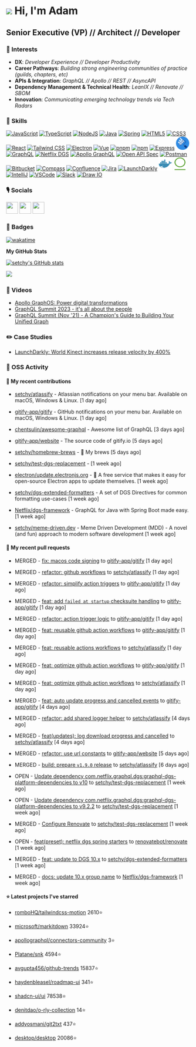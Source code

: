 ![](https://user-images.githubusercontent.com/18350557/176309783-0785949b-9127-417c-8b55-ab5a4333674e.gif) Hi, I'm Adam
============================================================================================================================

Senior Executive (VP) // Architect // Developer
-----------------------------------------------

### 🔭 Interests

- **DX**: *Developer Experience // Developer Productivity*
- **Career Pathways**: *Building strong engineering communities of practice (guilds, chapters, etc)*
- **APIs & Integration**: *GraphQL // Apollo // REST // AsyncAPI*
- **Dependency Management & Technical Health**: *LeanIX // Renovate // SBOM*
- **Innovation**: *Communicating emerging technology trends via Tech Radars*

### 💪 Skills

<p align="left">
  <a href="https://developer.mozilla.org/en-US/docs/Web/JavaScript" target="_blank" rel="noreferrer"><img src="https://raw.githubusercontent.com/danielcranney/readme-generator/main/public/icons/skills/javascript-colored.svg" width="36" height="36" alt="JavaScript" /></a>
  <a href="https://www.typescriptlang.org/" target="_blank" rel="noreferrer"><img src="https://raw.githubusercontent.com/danielcranney/readme-generator/main/public/icons/skills/typescript-colored.svg" width="36" height="36" alt="TypeScript" /></a>
  <a href="https://nodejs.org/en/" target="_blank" rel="noreferrer"><img src="https://raw.githubusercontent.com/danielcranney/readme-generator/main/public/icons/skills/nodejs-colored.svg" width="36" height="36" alt="NodeJS" /></a>
  <a href="https://www.oracle.com/java/" target="_blank" rel="noreferrer"><img src="https://raw.githubusercontent.com/danielcranney/readme-generator/main/public/icons/skills/java-colored.svg" width="36" height="36" alt="Java" /></a>
  <a href="https://spring.io/" target="_blank" rel="noreferrer"><img src="https://cdn.worldvectorlogo.com/logos/spring-3.svg" width="36" height="36" alt="Spring" /></a> 
  <a href="https://developer.mozilla.org/en-US/docs/Glossary/HTML5" target="_blank" rel="noreferrer"><img src="https://raw.githubusercontent.com/danielcranney/readme-generator/main/public/icons/skills/html5-colored.svg" width="36" height="36" alt="HTML5" /></a>
  <a href="https://www.w3.org/TR/CSS/#css" target="_blank" rel="noreferrer"><img src="https://raw.githubusercontent.com/danielcranney/readme-generator/main/public/icons/skills/css3-colored.svg" width="36" height="36" alt="CSS3" /></a>
  <a href="https://react.dev/" target="_blank" rel="noreferrer"><img src="https://cdn.worldvectorlogo.com/logos/react-2.svg" width="36" height="36" alt="React" /></a>
  <a href="https://tailwindcss.com/" target="_blank" rel="noreferrer"><img src="https://cdn.worldvectorlogo.com/logos/tailwind-css-2.svg" width="36" height="36" alt="Tailwind CSS" /></a>
  <a href="https://www.electronjs.org/" target="_blank" rel="noreferrer"><img src="https://cdn.worldvectorlogo.com/logos/electron-1.svg" width="36" height="36" alt="Electron" /></a>
  <a href="https://vuejs.org/" target="_blank" rel="noreferrer"><img src="https://cdn.worldvectorlogo.com/logos/vue-9.svg" width="36" height="36" alt="Vue" /></a>
  <a href="https://pnpm.io/" target="_blank" rel="noreferrer"><img src="https://encrypted-tbn0.gstatic.com/images?q=tbn:ANd9GcSGcwBnoTNg212cvEclMX-_qRw_P-_odFp3aafVal77Hg&s" width="36" height="36" alt="pnpm" /></a>
  <a href="https://www.npmjs.com/" target="_blank" rel="noreferrer"><img src="https://cdn.worldvectorlogo.com/logos/npm-square-red-1.svg" width="36" height="36" alt="npm" /></a>
  <a href="https://expressjs.com/" target="_blank" rel="noreferrer"><img src="https://raw.githubusercontent.com/danielcranney/readme-generator/main/public/icons/skills/express-colored.svg" width="36" height="36" alt="Express" /></a>
  <a href="https://docs.renovatebot.com/" target="_blank" rel="noreferrer"><img src="https://raw.githubusercontent.com/renovatebot/renovate/refs/heads/main/docs/usage/assets/images/logo.png" width="36" height="36" alt="Renovate" /></a>
  <a href="https://graphql.org/" target="_blank" rel="noreferrer"><img src="https://raw.githubusercontent.com/danielcranney/readme-generator/main/public/icons/skills/graphql-colored.svg" width="36" height="36" alt="GraphQL" /></a>
  <a href="https://netflix.github.io/dgs/" target="_blank" rel="noreferrer"><img src="https://raw.githubusercontent.com/Netflix/dgs/main/docs/images/dgs-framework-brand/Icon/dgs-icon--blue.svg" width="36" height="36" alt="Netflix DGS" /></a>
  <a href="https://apollographql.com/" target="_blank" rel="noreferrer"><img src="https://cdn.worldvectorlogo.com/logos/apollo-graphql-compact.svg" width="36" height="36" alt="Apollo GraphQL" /></a>
  <a href="https://swagger.io/specification/" target="_blank" rel="noreferrer"><img src="https://cdn.worldvectorlogo.com/logos/openapi-1.svg" width="36" height="36" alt="Open API Spec" /></a>
  <a href="https://www.postman.com//" target="_blank" rel="noreferrer"><img src="https://cdn.worldvectorlogo.com/logos/postman.svg" width="36" height="36" alt="Postman" /></a>
  <a href="https://www.atlassian.com/software/bitbucket" target="_blank" rel="noreferrer"><img src="https://cdn.worldvectorlogo.com/logos/bitbucket-icon.svg" width="36" height="36" alt="Bitbucket" /></a>
  <a href="https://www.atlassian.com/software/compass" target="_blank" rel="noreferrer"><img src="https://cdn.worldvectorlogo.com/logos/atlassian-compass-1.svg" width="36" height="36" alt="Compass" /></a>
  <a href="https://www.atlassian.com/software/confluence" target="_blank" rel="noreferrer"><img src="https://cdn.worldvectorlogo.com/logos/confluence-1.svg" width="36" height="36" alt="Confluence" /></a>
  <a href="https://www.atlassian.com/software/jira" target="_blank" rel="noreferrer"><img src="https://cdn.worldvectorlogo.com/logos/jira-1.svg" width="36" height="36" alt="Jira" /></a>
  <a href="https://launchdarkly.com/" target="_blank" rel="noreferrer"><img src="https://cdn.worldvectorlogo.com/logos/launchdarkly-2.svg" width="36" height="36" alt="LaunchDarkly" /></a>
  <a href="https://docker.com/" target="_blank" rel="noreferrer"><img src="https://raw.githubusercontent.com/nx211/homer-icons/master/png/docker.png" width="36" height="36" alt="Docker" /></a>
  <a href="https://jfrog.com/artifactory/" target="_blank" rel="noreferrer"><img src="https://raw.githubusercontent.com/nx211/homer-icons/master/png/artifactory.png" width="36" height="36" alt="Artifactory" /></a>
  <a href="https://www.jetbrains.com/idea/" target="_blank" rel="noreferrer"><img src="https://cdn.worldvectorlogo.com/logos/intellij-idea-1.svg" width="36" height="36" alt="IntelliJ" /></a>
  <a href="https://code.visualstudio.com/" target="_blank" rel="noreferrer"><img src="https://cdn.worldvectorlogo.com/logos/visual-studio-code-1.svg" width="36" height="36" alt="VSCode" /></a>
  <a href="https://slack.com/" target="_blank" rel="noreferrer"><img src="https://cdn.worldvectorlogo.com/logos/slack-new-logo.svg" width="36" height="36" alt="Slack" /></a>
  <a href="https://drawio-app.com/" target="_blank" rel="noreferrer"><img src="https://cdn.worldvectorlogo.com/logos/draw-io.svg" width="36" height="36" alt="Draw IO" /></a>
</p>

                      

### 🎙️ Socials
                  
<p align="left">
  <a href="https://www.github.com/setchy" target="_blank" rel="noreferrer"><img src="https://raw.githubusercontent.com/danielcranney/readme-generator/main/public/icons/socials/github.svg" width="32" height="32" /></a>
  <a href="https://www.linkedin.com/in/adamsetch" target="_blank" rel="noreferrer"><img src="https://raw.githubusercontent.com/danielcranney/readme-generator/main/public/icons/socials/linkedin.svg" width="32" height="32" /></a>
  <a href="https://www.twitter.com/setchy87" target="_blank" rel="noreferrer"><img src="https://raw.githubusercontent.com/danielcranney/readme-generator/main/public/icons/socials/twitter.svg" width="32" height="32" /></a>
</p>

### 📛 Badges

[![wakatime](https://wakatime.com/badge/user/2b948ae2-4be1-4020-8a57-7de60b53fe1d.svg)](https://wakatime.com/@2b948ae2-4be1-4020-8a57-7de60b53fe1d)

<b>My GitHub Stats</b>

<a href="http://www.github.com/setchy"><img src="https://github-readme-stats.vercel.app/api?username=setchy&show_icons=true&hide=&count_private=true&title_color=0891b2&text_color=ffffff&icon_color=0891b2&bg_color=1c1917&hide_border=true&show_icons=true" alt="setchy's GitHub stats" /></a>

<a href="http://www.github.com/setchy"><img src="https://github-readme-streak-stats.herokuapp.com/?user=setchy&stroke=ffffff&background=1c1917&ring=0891b2&fire=0891b2&currStreakNum=ffffff&currStreakLabel=0891b2&sideNums=ffffff&sideLabels=ffffff&dates=ffffff&hide_border=true" /></a>

### 📼 Videos

- [Apollo GraphOS: Power digital transformations](https://www.apollographql.com/enterprise?wvideo=4fu2lsjssc)
- [GraphQL Summit 2023 - it's all about the people](https://www.youtube.com/watch?v=090IWEcHbJc)
- [GraphQL Summit (Nov '21) - A Champion's Guide to Building Your Unified Graph](https://www.apollographql.com/events/roundtable/graphql-summit-november-2021/a-champions-guide-to-building-your-unified-graph)

### ✏️ Case Studies

- [LaunchDarkly: World Kinect increases release velocity by 400%](https://launchdarkly.com/case-studies/world-kinect/)

### 🎯 OSS Activity
#### 🚀 My recent contributions



- [setchy/atlassify](https://github.com/setchy/atlassify) - Atlassian notifications on your menu bar. Available on macOS, Windows &amp; Linux.  [1 day ago]

- [gitify-app/gitify](https://github.com/gitify-app/gitify) - GitHub notifications on your menu bar. Available on macOS, Windows &amp; Linux. [1 day ago]

- [chentsulin/awesome-graphql](https://github.com/chentsulin/awesome-graphql) - Awesome list of GraphQL [3 days ago]

- [gitify-app/website](https://github.com/gitify-app/website) - The source code of gitify.io [5 days ago]

- [setchy/homebrew-brews](https://github.com/setchy/homebrew-brews) - 🍻 My brews [5 days ago]

- [setchy/test-dgs-replacement](https://github.com/setchy/test-dgs-replacement) -  [1 week ago]

- [electron/update.electronjs.org](https://github.com/electron/update.electronjs.org) - 📡 A free service that makes it easy for open-source Electron apps to update themselves. [1 week ago]

- [setchy/dgs-extended-formatters](https://github.com/setchy/dgs-extended-formatters) - A set of DGS Directives for common formatting use-cases [1 week ago]

- [Netflix/dgs-framework](https://github.com/Netflix/dgs-framework) - GraphQL for Java with Spring Boot made easy. [1 week ago]

- [setchy/meme-driven.dev](https://github.com/setchy/meme-driven.dev) - Meme Driven Development (MDD) - A novel (and fun) approach to modern software development [1 week ago]

#### 🎉 My recent pull requests



- MERGED - [fix: macos code signing](https://github.com/gitify-app/gitify/pull/1725) to [gitify-app/gitify](https://github.com/gitify-app/gitify) [1 day ago]

- MERGED - [refactor: github workflows](https://github.com/setchy/atlassify/pull/526) to [setchy/atlassify](https://github.com/setchy/atlassify) [1 day ago]

- MERGED - [refactor: simplify action triggers](https://github.com/gitify-app/gitify/pull/1724) to [gitify-app/gitify](https://github.com/gitify-app/gitify) [1 day ago]

- MERGED - [feat: add `failed at startup` checksuite handling](https://github.com/gitify-app/gitify/pull/1723) to [gitify-app/gitify](https://github.com/gitify-app/gitify) [1 day ago]

- MERGED - [refactor: action trigger logic](https://github.com/gitify-app/gitify/pull/1722) to [gitify-app/gitify](https://github.com/gitify-app/gitify) [1 day ago]

- MERGED - [feat: reusable github action workflows](https://github.com/gitify-app/gitify/pull/1721) to [gitify-app/gitify](https://github.com/gitify-app/gitify) [1 day ago]

- MERGED - [feat: reusable actions workflows](https://github.com/setchy/atlassify/pull/525) to [setchy/atlassify](https://github.com/setchy/atlassify) [1 day ago]

- MERGED - [feat: optimize github action workflows](https://github.com/gitify-app/gitify/pull/1720) to [gitify-app/gitify](https://github.com/gitify-app/gitify) [1 day ago]

- MERGED - [feat: optimize github action workflows](https://github.com/setchy/atlassify/pull/518) to [setchy/atlassify](https://github.com/setchy/atlassify) [1 day ago]

- MERGED - [feat: auto update progress and cancelled events](https://github.com/gitify-app/gitify/pull/1715) to [gitify-app/gitify](https://github.com/gitify-app/gitify) [4 days ago]

- MERGED - [refactor: add shared logger helper](https://github.com/setchy/atlassify/pull/516) to [setchy/atlassify](https://github.com/setchy/atlassify) [4 days ago]

- MERGED - [feat(updates): log download progress and cancelled](https://github.com/setchy/atlassify/pull/515) to [setchy/atlassify](https://github.com/setchy/atlassify) [4 days ago]

- MERGED - [refactor: use url constants](https://github.com/gitify-app/website/pull/315) to [gitify-app/website](https://github.com/gitify-app/website) [5 days ago]

- MERGED - [build: prepare `v1.9.0` release](https://github.com/setchy/atlassify/pull/500) to [setchy/atlassify](https://github.com/setchy/atlassify) [6 days ago]

- OPEN - [Update dependency com.netflix.graphql.dgs:graphql-dgs-platform-dependencies to v10](https://github.com/setchy/test-dgs-replacement/pull/3) to [setchy/test-dgs-replacement](https://github.com/setchy/test-dgs-replacement) [1 week ago]

- OPEN - [Update dependency com.netflix.graphql.dgs:graphql-dgs-platform-dependencies to v9.2.2](https://github.com/setchy/test-dgs-replacement/pull/2) to [setchy/test-dgs-replacement](https://github.com/setchy/test-dgs-replacement) [1 week ago]

- MERGED - [Configure Renovate](https://github.com/setchy/test-dgs-replacement/pull/1) to [setchy/test-dgs-replacement](https://github.com/setchy/test-dgs-replacement) [1 week ago]

- OPEN - [feat(preset): netflix dgs spring starters](https://github.com/renovatebot/renovate/pull/33447) to [renovatebot/renovate](https://github.com/renovatebot/renovate) [1 week ago]

- MERGED - [feat: update to DGS 10.x](https://github.com/setchy/dgs-extended-formatters/pull/324) to [setchy/dgs-extended-formatters](https://github.com/setchy/dgs-extended-formatters) [1 week ago]

- MERGED - [docs: update 10.x group name](https://github.com/Netflix/dgs-framework/pull/2103) to [Netflix/dgs-framework](https://github.com/Netflix/dgs-framework) [1 week ago]

#### ⭐ Latest projects I've starred



- [romboHQ/tailwindcss-motion](https://github.com/romboHQ/tailwindcss-motion) 2610⭐

- [microsoft/markitdown](https://github.com/microsoft/markitdown) 33924⭐

- [apollographql/connectors-community](https://github.com/apollographql/connectors-community) 3⭐

- [Platane/snk](https://github.com/Platane/snk) 4594⭐

- [avgupta456/github-trends](https://github.com/avgupta456/github-trends) 15837⭐

- [haydenbleasel/roadmap-ui](https://github.com/haydenbleasel/roadmap-ui) 341⭐

- [shadcn-ui/ui](https://github.com/shadcn-ui/ui) 78538⭐

- [denitdao/o-rly-collection](https://github.com/denitdao/o-rly-collection) 14⭐

- [addyosmani/git2txt](https://github.com/addyosmani/git2txt) 437⭐

- [desktop/desktop](https://github.com/desktop/desktop) 20086⭐


